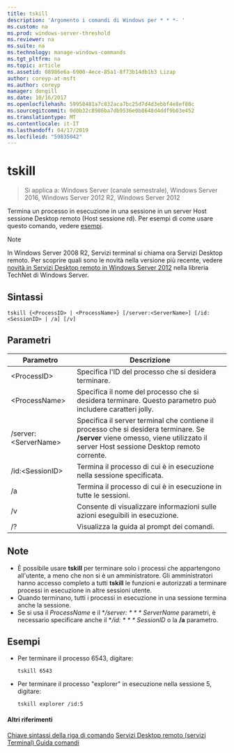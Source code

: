```yaml
---
title: tskill
description: 'Argomento i comandi di Windows per * * *- '
ms.custom: na
ms.prod: windows-server-threshold
ms.reviewer: na
ms.suite: na
ms.technology: manage-windows-commands
ms.tgt_pltfrm: na
ms.topic: article
ms.assetid: 08986e6a-6900-4ece-85a1-8f73b14db1b3 Lizap
author: coreyp-at-msft
ms.author: coreyp
manager: dongill
ms.date: 10/16/2017
ms.openlocfilehash: 59958481a7c832aca7bc25d7d4d3ebbf4e8ef80c
ms.sourcegitcommit: 0d0b32c8986ba7db9536e0b8648d4ddf9b03e452
ms.translationtype: MT
ms.contentlocale: it-IT
ms.lasthandoff: 04/17/2019
ms.locfileid: "59835042"
---
```

# <a name="tskill"></a>tskill

>Si applica a: Windows Server (canale semestrale), Windows Server 2016, Windows Server 2012 R2, Windows Server 2012

Termina un processo in esecuzione in una sessione in un server Host sessione Desktop remoto (Host sessione rd).
Per esempi di come usare questo comando, vedere [esempi](#BKMK_examples).

> [!NOTE]
> In Windows Server 2008 R2, Servizi terminal si chiama ora Servizi Desktop remoto. Per scoprire quali sono le novità nella versione più recente, vedere [novità in Servizi Desktop remoto in Windows Server 2012](https://technet.microsoft.com/library/hh831527) nella libreria TechNet di Windows Server.

## <a name="syntax"></a>Sintassi
```
tskill {<ProcessID> | <ProcessName>} [/server:<ServerName>] [/id:<SessionID> | /a] [/v]
```

## <a name="parameters"></a>Parametri
|Parametro|Descrizione|
|-------|--------|
|\<ProcessID>|Specifica l'ID del processo che si desidera terminare.|
|\<ProcessName>|Specifica il nome del processo che si desidera terminare. Questo parametro può includere caratteri jolly.|
|/server:\<ServerName>|Specifica il server terminal che contiene il processo che si desidera terminare. Se **/server** viene omesso, viene utilizzato il server Host sessione Desktop remoto corrente.|
|/id:\<SessionID>|Termina il processo di cui è in esecuzione nella sessione specificata.|
|/a|Termina il processo di cui è in esecuzione in tutte le sessioni.|
|/v|Consente di visualizzare informazioni sulle azioni eseguibili in esecuzione.|
|/?|Visualizza la guida al prompt dei comandi.|

## <a name="remarks"></a>Note
-   È possibile usare **tskill** per terminare solo i processi che appartengono all'utente, a meno che non si è un amministratore. Gli amministratori hanno accesso completo a tutti **tskill** le funzioni e autorizzati a terminare processi in esecuzione in altre sessioni utente.
-   Quando terminano, tutti i processi in esecuzione in una sessione termina anche la sessione.
-   Se si usa il *ProcessName* e il **/server: * * * ServerName* parametri, è necessario specificare anche il **/id: * * * SessionID* o la **/a** parametro.

## <a name="BKMK_examples"></a>Esempi
-   Per terminare il processo 6543, digitare:
    ```
    tskill 6543
    ```
-   Per terminare il processo "explorer" in esecuzione nella sessione 5, digitare:
    ```
    tskill explorer /id:5
    ```
#### <a name="additional-references"></a>Altri riferimenti
[Chiave sintassi della riga di comando](command-line-syntax-key.md)
[Servizi Desktop remoto &#40;servizi Terminal&#41; Guida comandi](remote-desktop-services-terminal-services-command-reference.md)
